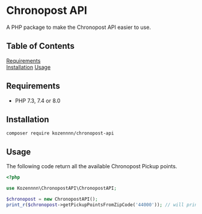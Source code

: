 # Chronopost API

A PHP package to make the Chronopost API easier to use.

## Table of Contents

[Requirements](#requirements)  
[Installation](#installation)
[Usage](#usage)

## Requirements

* PHP 7.3, 7.4 or 8.0

## Installation

```
composer require kozennnn/chronopost-api
```

## Usage

The following code return all the available Chronopost Pickup points.

```php
<?php

use Kozennnn\ChronopostAPI\ChronopostAPI;

$chronopost = new ChronopostAPI();
print_r($chronopost->getPickupPointsFromZipCode('44000')); // will print array with all the pickup points

```